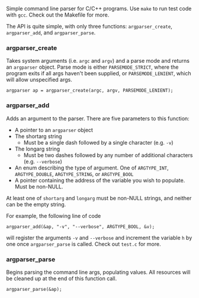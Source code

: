Simple command line parser for C/C++ programs. Use `make` to run test code with `gcc`. Check out the Makefile for more.

The API is quite simple, with only three functions: `argparser_create`, `argparser_add`, and `argparser_parse`.

### argparser_create
Takes system arguments (i.e. `argc` and `argv`) and a parse mode and returns an `argparser` object. Parse mode is either `PARSEMODE_STRICT`, where the program exits if all args haven't been supplied, or `PARSEMODE_LENIENT`, which will allow unspecified args.

    argparser ap = argparser_create(argc, argv, PARSEMODE_LENIENT);
    
### argparser_add
Adds an argument to the parser. There are five parameters to this function:
+ A pointer to an `argparser` object
+ The shortarg string
    + Must be a single dash followed by a single character (e.g. `-v`)
+ The longarg string
    + Must be two dashes followed by any number of additional characters (e.g. `--verbose`)
+ An enum describing the type of argument. One of `ARGTYPE_INT`, `ARGTYPE_DOUBLE`, `ARGTYPE_STRING`, or `ARGTYPE_BOOL`
+ A pointer containing the address of the variable you wish to populate. Must be non-NULL.

At least one of `shortarg` and `longarg` must be non-NULL strings, and neither can be the empty string.

For example, the following line of code

    argparser_add(&ap, "-v", "--verbose", ARGTYPE_BOOL, &v);
    
will register the arguments `-v` and `--verbose` and increment the variable `h` by one once `argparser_parse` is called. Check out `test.c` for more.

### argparser_parse
Begins parsing the command line args, populating values. All resources will be cleaned up at the end of this function call.

    argparser_parse(&ap);
